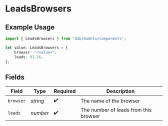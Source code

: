 # LeadsBrowsers

## Example Usage

```typescript
import { LeadsBrowsers } from "dub/models/components";

let value: LeadsBrowsers = {
    browser: "<value>",
    leads: 93.56,
};
```

## Fields

| Field                                 | Type                                  | Required                              | Description                           |
| ------------------------------------- | ------------------------------------- | ------------------------------------- | ------------------------------------- |
| `browser`                             | *string*                              | :heavy_check_mark:                    | The name of the browser               |
| `leads`                               | *number*                              | :heavy_check_mark:                    | The number of leads from this browser |